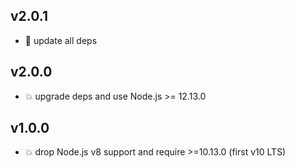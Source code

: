## v2.0.1

* 🐞 update all deps

## v2.0.0

* 💥 upgrade deps and use Node.js >= 12.13.0

## v1.0.0

* 💥 drop Node.js v8 support and require >=10.13.0 (first v10 LTS)
